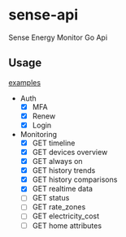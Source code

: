 # sense-api
Sense Energy Monitor Go Api

## Usage 
[examples](examples)

- Auth
  - [x] MFA
  - [x] Renew
  - [x] Login
- Monitoring
  - [x] GET timeline
  - [x] GET devices overview
  - [x] GET always on
  - [x] GET history trends
  - [x] GET history comparisons
  - [x] GET realtime data
  - [ ] GET status
  - [ ] GET rate_zones
  - [ ] GET electricity_cost
  - [ ] GET home attributes
